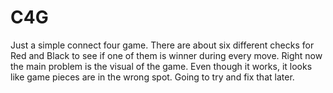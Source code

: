# C4G

Just a simple connect four game. There are about six different checks for Red and Black to see if one of them is winner during every
move. Right now the main problem is the visual of the game. Even though it works, it looks like game pieces are in the wrong spot. 
Going to try and fix that later. 
